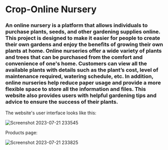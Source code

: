 # Crop-Online Nursery

### An online nursery is a platform that allows individuals to purchase plants, seeds, and other gardening supplies online. This project is designed to make it easier for people to create their own gardens and enjoy the benefits of growing their own plants at home. Online nurseries offer a wide variety of plants and trees that can be purchased from the comfort and convenience of one's home. Customers can view all the  available plants with details such as the plant’s cost, level of maintenance required, watering schedule, etc. In addition, online nurseries help reduce paper usage and provide a more flexible space to store all the information and files. This website also provides users with helpful gardening tips and advice to ensure the success of their plants. 

The website's user interface looks like this:

![Screenshot 2023-07-21 233545](https://github.com/varshiniargula/Crop-Online_Nursery/assets/133252654/a0e97f63-4fcf-4236-b88d-6dec7120be48)

Products page:

![Screenshot 2023-07-21 233825](https://github.com/varshiniargula/Crop-Online_Nursery/assets/133252654/ca46ae0f-ea18-4819-bde3-598089a1b3f0)


